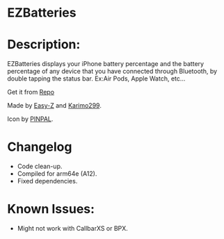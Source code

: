 # EZBatteries
# Description:
EZBatteries displays your iPhone battery percentage and the battery percentage of any device that you have connected through Bluetooth, by double tapping the status bar. Ex:Air Pods, Apple Watch, etc… 

Get it from [Repo](https://cydia.saurik.com/api/share#?source=https://repo.nepeta.me)

Made by [Easy-Z](https://twitter.com/_easy_z_) and [Karimo299](https://twitter.com/karimo299). 

Icon by [PINPAL](https://twitter.com/TPINPAL).

# Changelog
* Code clean-up.
* Compiled for arm64e (A12). 
* Fixed dependencies.

# Known Issues:
* Might not work with CallbarXS or BPX. 



